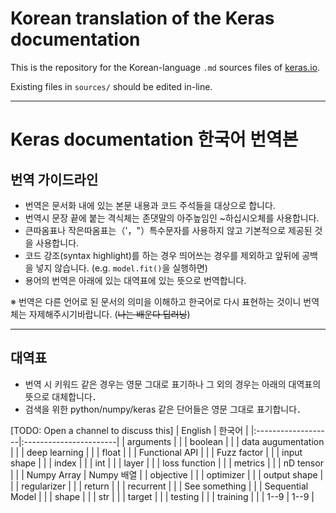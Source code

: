 # Korean translation of the Keras documentation

This is the repository for the Korean-language `.md` sources files of [keras.io](https://keras.io).

Existing files in `sources/` should be edited in-line.

---

# Keras documentation 한국어 번역본


## 번역 가이드라인

- 번역은 문서화 내에 있는 본문 내용과 코드 주석들을 대상으로 합니다.
- 번역시 문장 끝에 붙는 격식체는 존댓말의 아주높임인 ~하십시오체를 사용합니다.
- 큰따옴표나 작은따옴표는（'，"）특수문자를 사용하지 않고 기본적으로 제공된 것을 사용합니다.
- 코드 강조(syntax highlight)를 하는 경우 띄어쓰는 경우를 제외하고 앞뒤에 공백을 넣지 않습니다. (e.g. ```model.fit()```을 실행하면)
- 용어의 번역은 아래에 있는 대역표에 있는 뜻으로 번역합니다.

※ 번역은 다른 언어로 된 문서의 의미을 이해하고 한국어로 다시 표현하는 것이니 번역체는 자제해주시기바랍니다. (~~나는 배운다 딥러닝~~)

---

## 대역표

- 번역 시 키워드 같은 경우는 영문 그대로 표기하나 그 외의 경우는 아래의 대역표의 뜻으로 대체합니다．
- 검색을 위한 python/numpy/keras 같은 단어들은 영문 그대로 표기합니다．

[TODO: Open a channel to discuss this]
| English            | 한국어                 |
|:-------------------|:-----------------------|
| arguments          |                    |
| boolean            |                  |
| data augumentation |              |
| deep learning      |                |
| float              |            |
| Functional API     |          |
| Fuzz factor        |                  |
| input shape        |             |
| index              |            |
| int                |                    |
| layer              |                |
| loss function      |                |
| metrics            |            |
| nD tensor          |             |
| Numpy Array        | Numpy 배열             |
| objective          |                |
| optimizer          |  |
| output shape       |             |
| regularizer        |                  |
| return             |                  |
| recurrent          |               |
| See something      |                |
| Sequential Model   |        |
| shape              |                   |
| str                |                  |
| target             |              |
| testing            |                  |
| training           |                    |
| 1--9               | 1--9                   |
